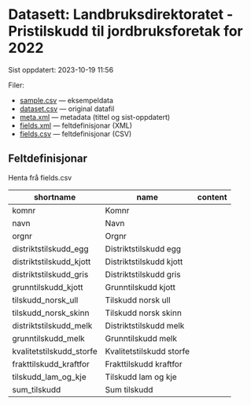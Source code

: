 # Datasett:     Landbruksdirektoratet - Pristilskudd til jordbruksforetak for 2022
 Sist oppdatert: 2023-10-19 11:56

 Filer:
 - [sample.csv](sample.csv) — eksempeldata
 - [dataset.csv](dataset.csv) — original datafil
 - [meta.xml](meta.xml) — metadata (tittel og sist-oppdatert)
 - [fields.xml](fields.xml) — feltdefinisjonar (XML)
 - [fields.csv](fields.csv) — feltdefinisjonar (CSV)


## Feltdefinisjonar
Henta frå fields.csv

| shortname | name | content |
| --- | --- | --- |
| komnr | Komnr |  |
| navn | Navn |  |
| orgnr | Orgnr |  |
| distriktstilskudd_egg | Distriktstilskudd egg |  |
| distriktstilskudd_kjott | Distriktstilskudd kjott |  |
| distriktstilskudd_gris | Distriktstilskudd gris |  |
| grunntilskudd_kjott | Grunntilskudd kjott |  |
| tilskudd_norsk_ull | Tilskudd norsk ull |  |
| tilskudd_norsk_skinn | Tilskudd norsk skinn |  |
| distriktstilskudd_melk | Distriktstilskudd melk |  |
| grunntilskudd_melk | Grunntilskudd melk |  |
| kvalitetstilskudd_storfe | Kvalitetstilskudd storfe |  |
| frakttilskudd_kraftfor | Frakttilskudd kraftfor |  |
| tilskudd_lam_og_kje | Tilskudd lam og kje |  |
| sum_tilskudd | Sum tilskudd |  |
